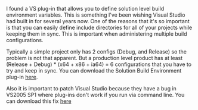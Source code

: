 I found a VS plug-in that allows you to define solution level build environment variables. This is something I've been wishing Visual Studio had built in for several years now. One of the reasons that it's so important is that you can easily define include directories for all of your projects while keeping them in sync. This is important when administering multiple build configurations.

Typically a simple project only has 2 configs (Debug, and Release) so the problem is not that apparent. But a production level product has at least (Release + Debug) * (x64 + x86 + ia64) = 6 configurations that you have to try and keep in sync. You can download the Solution Build Environment plug-in [here][1].

Also it is important to patch Visual Studio because they have a bug in VS2005 SP1 where plug-ins don't work if you run via command line. You can download this fix [here][2]

[1]: http://www.workspacewhiz.com/SolutionBuildEnvironmentReadme.html
[2]: http://support.microsoft.com/kb/934517
